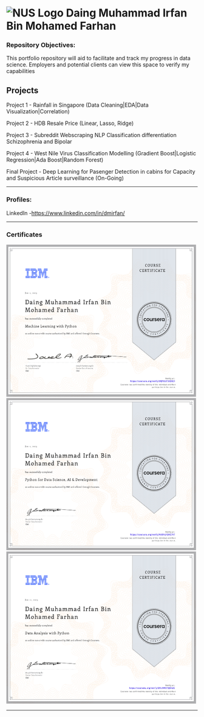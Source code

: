# <img src="https://www.nus.edu.sg/images/default-source/identity-images/NUS_logo_full-vertical.jpg" alt="NUS Logo" width="75" height="100"> Daing Muhammad Irfan Bin Mohamed Farhan

### Repository Objectives:
This portfolio repository will aid to facilitate and track my progress in data science. Employers and potential clients can view this space to verify my capabilities



## Projects

Project 1 - Rainfall in Singapore (Data Cleaning|EDA|Data Visualization|Correlation)

Project 2 - HDB Resale Price (Linear, Lasso, Ridge)

Project 3 - Subreddit Webscraping NLP Classification differentiation Schizophrenia and Bipolar 

Project 4 - West Nile Virus Classification Modelling (Gradient Boost|Logistic Regression|Ada Boost|Random Forest)

Final Project - Deep Learning for Pasenger Detection in cabins for Capacity and Suspicious Article surveillance (On-Going)

---

### Profiles:

LinkedIn -https://www.linkedin.com/in/dmirfan/

---

### Certificates

<img src="/Certifications/IBM_Machine_Learning_Python.png" width="500" height="400">

<img src="/Certifications/IBM_Python_AI_Development.png" width="500" height="400">

<img src="/Certifications/IBM_Data_Analysis_With_Python.png" width="500" height="400">

---
